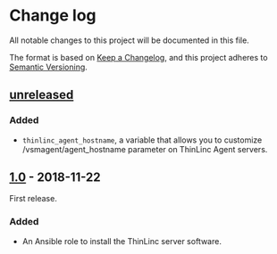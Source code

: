 # Change log

All notable changes to this project will be documented in this file.

The format is based on [Keep a Changelog](https://keepachangelog.com/en/1.0.0/),
and this project adheres to [Semantic Versioning](https://semver.org/spec/v2.0.0.html).

## [unreleased]

### Added

- `thinlinc_agent_hostname`, a variable that allows you to customize
  /vsmagent/agent_hostname parameter on ThinLinc Agent servers.

## [1.0] - 2018-11-22

First release.

### Added

- An Ansible role to install the ThinLinc server software.

[unreleased]: https://github.com/cendio/ansible-role-thinlinc-server/compare/v1.0...HEAD
[1.0]: https://github.com/cendio/ansible-role-thinlinc-server/compare/...v1.0
